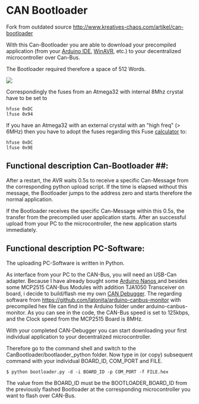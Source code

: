 # CAN Bootloader #

Fork from outdated source http://www.kreatives-chaos.com/artikel/can-bootloader

With this Can-Bootloader you are able to download your precompiled application (from your [Arduino IDE](https://www.arduino.cc/en/main/software), [WinAVR](http://winavr.sourceforge.net/), etc.) to your decentralized microcontroller over Can-Bus.

The Bootloader required therefore a space of 512 Words.

![](https://github.com/ma-go/CanBootloader/blob/master/Fuses.JPG)

Correspondingly the fuses from an Atmega32 with internal 8Mhz crystal have to be set to

    hfuse 0xDC
    lfuse 0x94

If you have an Atmega32 with an external crystal with an "high freq" (> 6MHz) then you have to adopt the fuses regarding this Fuse [calculator](http://www.engbedded.com/fusecalc/) to:

    hfuse 0xDC
    lfuse 0x9E

## Functional description Can-Bootloader ##:

After a restart, the AVR waits 0.5s to receive a specific Can-Message from the corresponding python upload script. If the time is elapsed without this message, the Bootloader jumps to the address zero and starts therefore the normal application.

If the Bootloader receives the specific Can-Message within this 0.5s, the transfer from the precompiled user application starts. After an successful upload from your PC to the microcontroller, the new application starts immediately. 


## Functional description PC-Software: ##

The uploading PC-Software is written in Python. 

As interface from your PC to the CAN-Bus, you will need an USB-Can adapter.
Because I have already bought some [Arduino Nanos ](https://store.arduino.cc/usa/arduino-nano) and besides some MCP2515 CAN-Bus Modules with addition TJA1050 Transceiver on board, i decide to build/flash me my own [CAN Debugger](http://www.kreatives-chaos.com/artikel/can_debugger).
The regarding software from https://github.com/latonita/arduino-canbus-monitor with precompiled hex file can find in the Arduino folder under arduino-canbus-monitor. As you can see in the code, the CAN-Bus speed is set to 125kbps, and the Clock speed from the MCP2515 Board is 8MHz.

With your completed CAN-Debugger you can start downloading your first individual application to your decentralized microcontroller.

Therefore go to the command shell and switch to the CanBootloader/bootlaoder_python folder.
Now type in (or copy) subsequent command with your individual BOARD_ID, COM_PORT and FILE.

    $ python bootloader.py -d -i BOARD_ID -p COM_PORT -f FILE.hex

The value from the BOARD_ID must be the BOOTLOADER_BOARD_ID from the previously flashed 
Bootloader at the corresponding microcontroller you want to flash over CAN-Bus.





